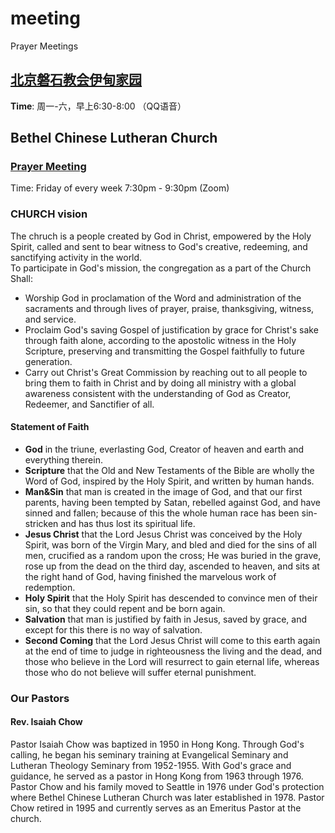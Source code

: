 # meeting
 Prayer Meetings
 ## [北京磐石教会伊甸家园](磐石教会晨祷会.md)
 __Time__: 周一-六，早上6:30-8:00 （QQ语音）

 ## Bethel Chinese Lutheran Church
 ### [Prayer Meeting](BCLCprayermeeting.md)
 Time: Friday of every week 7:30pm - 9:30pm (Zoom)

 ### CHURCH vision
 The chruch is a people created by God in Christ, empowered by the Holy Spirit, called and sent to bear witness to God's creative, redeeming, and sanctifying activity in the world.  
 To participate in God's mission, the congregation as a part of the Church Shall:
 + Worship God in proclamation of the Word and administration of the sacraments and through lives of prayer, praise, thanksgiving, witness, and service.
 + Proclaim God's saving Gospel of justification by grace for Christ's sake through faith alone, according to the apostolic witness in the Holy Scripture, preserving and transmitting the Gospel faithfully to future generation.
 + Carry out Christ's Great Commission by reaching out to all people to bring them to faith in Christ and by doing all ministry with a global awareness consistent with the understanding of God as Creator, Redeemer, and Sanctifier of all.
 #### Statement of Faith
 * __God__ in the triune, everlasting God, Creator of heaven and earth and everything therein.
 * __Scripture__ that the Old and New Testaments of the Bible are wholly the Word of God, inspired by the Holy Spirit, and written by human hands.
 * __Man&Sin__ that man is created in the image of God, and that our first parents, having been tempted by Satan, rebelled against God, and have sinned and fallen; because of this the whole human race has been sin-stricken and has thus lost its spiritual life.
 * __Jesus Christ__ that the Lord Jesus Christ was conceived by the Holy Spirit, was born of the Virgin Mary, and bled and died for the sins of all men, crucified as a random upon the cross; He was buried in the grave, rose up from the dead on the third day, ascended to heaven, and sits at the right hand of God, having finished the marvelous work of redemption.
 * __Holy Spirit__ that the Holy Spirit has descended to convince men of their sin, so that they could repent and be born again.
 * __Salvation__ that man is justified by faith in Jesus, saved by grace, and except for this there is no way of salvation.
 * __Second Coming__ that the Lord Jesus Christ will come to this earth again at the end of time to judge in righteousness the living and the dead, and those who believe in the Lord will resurrect to gain eternal life, whereas those who do not believe will suffer eternal punishment.

### Our Pastors
#### Rev. Isaiah Chow
Pastor Isaiah Chow was baptized in 1950 in Hong Kong. Through God's calling, he began his seminary training at Evangelical Seminary and Lutheran Theology Seminary from 1952-1955. With God's grace and guidance, he served as a pastor in Hong Kong from 1963 through 1976. Pastor Chow and his family moved to Seattle in 1976 under God's protection where Bethel Chinese Lutheran Church was later established in 1978. Pastor Chow retired in 1995 and currently serves as an Emeritus Pastor at the church.
